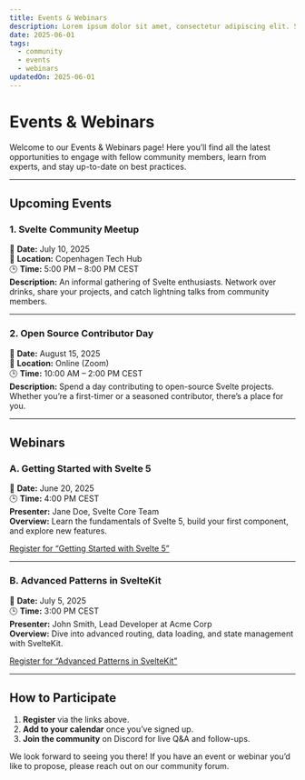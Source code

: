 ```yaml
---
title: Events & Webinars
description: Lorem ipsum dolor sit amet, consectetur adipiscing elit. Sed do eiusmod tempor incididunt ut labore et dolore magna aliqua. Ut enim ad minim veniam, quis nostrud exercitation ullamco laboris nisi.
date: 2025-06-01
tags:
  - community
  - events
  - webinars
updatedOn: 2025-06-01
---
```


# Events & Webinars

Welcome to our Events & Webinars page! Here you’ll find all the latest opportunities to engage with fellow community members, learn from experts, and stay up-to-date on best practices.

---

## Upcoming Events

### 1. Svelte Community Meetup

📅 **Date:** July 10, 2025  
📍 **Location:** Copenhagen Tech Hub  
🕒 **Time:** 5:00 PM – 8:00 PM CEST  
**Description:** An informal gathering of Svelte enthusiasts. Network over drinks, share your projects, and catch lightning talks from community members.

---

### 2. Open Source Contributor Day

📅 **Date:** August 15, 2025  
📍 **Location:** Online (Zoom)  
🕒 **Time:** 10:00 AM – 2:00 PM CEST  
**Description:** Spend a day contributing to open-source Svelte projects. Whether you’re a first-timer or a seasoned contributor, there’s a place for you.

---

## Webinars

### A. Getting Started with Svelte 5

📅 **Date:** June 20, 2025  
🕒 **Time:** 4:00 PM CEST  
**Presenter:** Jane Doe, Svelte Core Team  
**Overview:** Learn the fundamentals of Svelte 5, build your first component, and explore new features.

[Register for “Getting Started with Svelte 5”](#)

---

### B. Advanced Patterns in SvelteKit

📅 **Date:** July 5, 2025  
🕒 **Time:** 3:00 PM CEST  
**Presenter:** John Smith, Lead Developer at Acme Corp  
**Overview:** Dive into advanced routing, data loading, and state management with SvelteKit.

[Register for “Advanced Patterns in SvelteKit”](#)

---

## How to Participate

1. **Register** via the links above.
2. **Add to your calendar** once you’ve signed up.
3. **Join the community** on Discord for live Q&A and follow-ups.

We look forward to seeing you there! If you have an event or webinar you’d like to propose, please reach out on our community forum.
